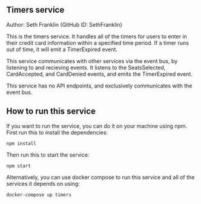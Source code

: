
## Timers service

Author: Seth Franklin (GitHub ID: SethFranklin)

This is the timers service. It handles all of the timers for users to enter in their credit card information within a specified time period. If a timer runs out of time, it will emit a TimerExpired event.

This service communicates with other services via the event bus, by listening to and recieving events. It listens to the SeatsSelected, CardAccepted, and CardDenied events, and emits the TimerExpired event.

This service has no API endpoints, and exclusively communicates with the event bus.

## How to run this service

If you want to run the service, you can do it on your machine using npm. First run this to install the dependencies:

    npm install

Then run this to start the service:

    npm start

Alternatively, you can use docker compose to run this service and all of the services it depends on using:

    docker-compose up timers